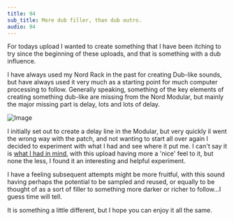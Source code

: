 ```yaml
---
title: 94
sub_title: More dub filler, than dub outro.
audio: 94
---
```

For todays upload I wanted to create something that I have been itching to try since the beginning of these uploads, and that is something with a dub influence.

I have always used my Nord Rack in the past for creating Dub-like sounds, but have always used it very much as a starting point for much computer processing to follow. Generally speaking, something of the key elements of creating something dub-like are missing from the Nord Modular, but mainly the major missing part is delay, lots and lots of delay.

![Image](/assets/img/Snd-94.jpg)

I initially set out to create a delay line in the Modular, but very quickly iI went the wrong way with the patch, and not wanting to start all over again I decided to experiment with what I had and see where it put me. I can't say it is <a href="http://www.youtube.com/watch?v=LN56-TCaoEQ" title="what I had in mind" target="_blank">what I had in mind</a>, with this upload having more a 'nice' feel to it, but none the less, I found it an interesting and helpful experiment. 

I have a feeling subsequent attempts might be more fruitful, with this sound having perhaps the potential to be sampled and reused, or equally to be thought of as a sort of filler to something more darker or richer to follow…I guess time will tell.

It is something a little different, but I hope you can enjoy it all the same.